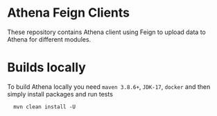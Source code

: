 # Athena Feign Clients

These repository contains Athena client using Feign to upload data to Athena for different modules.

# Builds locally

To build Athena locally you need ```maven 3.8.6+```, ```JDK-17```, ```docker``` and then simply install packages and run
tests

```shell 
  mvn clean install -U
```
